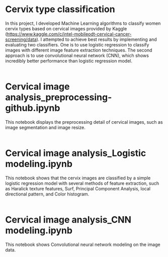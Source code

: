# Cervix type classification
In this project, I developed Machine Learning algorithms to classify women cervix types based on cervical images provided by Kaggle (https://www.kaggle.com/c/intel-mobileodt-cervical-cancer-screening/data). I attempted to achieve best results by implementing and evaluating two classifiers. One is to use logistic regression to classify images with different image feature extraction techniques. The second approach is to use convolutional neural network (CNN), which shows incredibly better performance than logistic regression model. <br /> 
<br /> 
# Cervical image analysis_preprocessing-github.ipynb
This notebook displays the preprocessing detail of cervical images, such as image segmentation and image resize.<br />
<br /> 
# Cervical image analysis_Logistic modeling.ipynb
This notebook shows that the cervix images are classified by a simple logistic regression model with several methods of feature extraction, such as Haralick texture features, Surf, Principal Component Analysis, local directional pattern, and Color histogram.   
<br /> 
# Cervical image analysis_CNN modeling.ipynb 
This notebook shows Convolutional neural network modeling on the image data.
